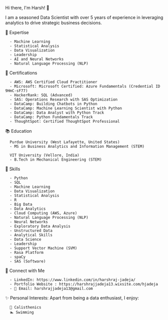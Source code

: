 Hi there, I'm Harsh! 👋

I am a seasoned Data Scientist with over 5 years of experience in leveraging analytics to drive strategic business decisions.

🧠 Expertise

      - Machine Learning
      - Statistical Analysis
      - Data Visualization
      - Leadership
      - AI and Neural Networks
      - Natural Language Processing (NLP)


📜 Certifications

      - AWS: AWS Certified Cloud Practitioner
      - Microsoft: Microsoft Certified: Azure Fundamentals (Credential ID 9HmC-sF77)
      - HackerRank: SQL (Advanced)
      - SAS: Operations Research with SAS Optimization
      - DataCamp: Building Chatbots in Python
      - DataCamp: Machine Learning Scientist with Python
      - DataCamp: Data Analyst with Python Track
      - DataCamp: Python Fundamentals Track
      - ThoughtSpot: Certified ThoughtSpot Professional


📚 Education

      Purdue University (West Lafayette, United States)
      - MS in Business Analytics and Information Management (STEM)

      VIT University (Vellore, India)
      - B.Tech in Mechanical Engineering (STEM)


🌟 Skills

      - Python
      - SQL
      - Machine Learning
      - Data Visualization
      - Statistical Analysis
      - R
      - Big Data
      - Data Analytics
      - Cloud Computing (AWS, Azure)
      - Natural Language Processing (NLP)
      - Neural Networks
      - Exploratory Data Analysis
      - Unstructured Data
      - Analytical Skills
      - Data Science
      - Leadership
      - Support Vector Machine (SVM)
      - Rasa Platform
      - spaCy
      - SAS (Software)

      
🔗 Connect with Me

      - LinkedIn: https://www.linkedin.com/in/harshraj-jadeja/
      - Portfolio Website : https://harshrajjadeja13.wixsite.com/hjadeja
      - 📧 Email: harshrajjadeja13@gmail.com


✨ Personal Interests: Apart from being a data enthusiast, I enjoy:

      💪 Calisthenics
      🏊 Swimming
